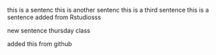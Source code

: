  this is a sentenc
this is another sentenc
this is a third sentence
this is a sentence added from Rstudiosss


new sentence thursday class

added this from github
